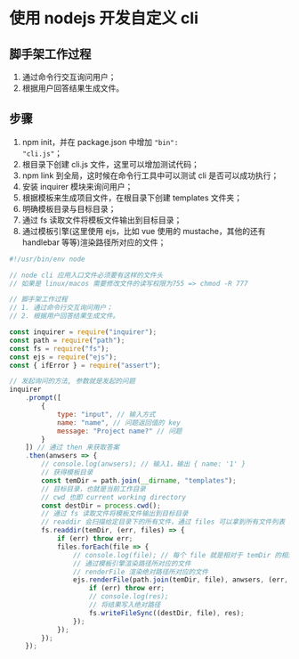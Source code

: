 # 使用 nodejs 开发自定义 cli

## 脚手架工作过程

1. 通过命令行交互询问用户；
2. 根据用户回答结果生成文件。

## 步骤

1. npm init，并在 package.json 中增加 <code>"bin": "cli.js"</code>；
2. 根目录下创建 cli.js 文件，这里可以增加测试代码；
3. npm link 到全局，这时候在命令行工具中可以测试 cli 是否可以成功执行；
4. 安装 inquirer 模块来询问用户；
5. 根据模板来生成项目文件，在根目录下创建 templates 文件夹；
6. 明确模板目录与目标目录；
7. 通过 fs 读取文件将模板文件输出到目标目录；
8. 通过模板引擎(这里使用 ejs，比如 vue 使用的 mustache，其他的还有 handlebar 等等)渲染路径所对应的文件；

```js
#!/usr/bin/env node

// node cli 应用入口文件必须要有这样的文件头
// 如果是 linux/macos 需要修改文件的读写权限为755 => chmod -R 777

// 脚手架工作过程
// 1. 通过命令行交互询问用户；
// 2. 根据用户回答结果生成文件。

const inquirer = require("inquirer");
const path = require("path");
const fs = require("fs");
const ejs = require("ejs");
const { ifError } = require("assert");

// 发起询问的方法, 参数就是发起的问题
inquirer
    .prompt([
        {
            type: "input", // 输入方式
            name: "name", // 问题返回值的 key
            message: "Project name?" // 问题
        }
    ]) // 通过 then 来获取答案
    .then(anwsers => {
        // console.log(anwsers); // 输入1，输出 { name: '1' }
        // 获得模板目录
        const temDir = path.join(__dirname, "templates");
        // 目标目录，也就是当前工作目录
        // cwd 也即 current working directory
        const destDir = process.cwd();
        // 通过 fs 读取文件将模板文件输出到目标目录
        // readdir 会扫描给定目录下的所有文件，通过 files 可以拿到所有文件列表
        fs.readdir(temDir, (err, files) => {
            if (err) throw err;
            files.forEach(file => {
                // console.log(file); // 每个 file 就是相对于 temDir 的相对路径
                // 通过模板引擎渲染路径所对应的文件
                // renderFile 渲染绝对路径所对应的文件
                ejs.renderFile(path.join(temDir, file), anwsers, (err, res) => {
                    if (err) throw err;
                    // console.log(res);
                    // 将结果写入绝对路径
                    fs.writeFileSync((destDir, file), res);
                });
            });
        });
    });
```
